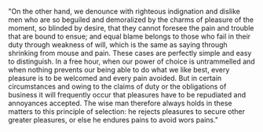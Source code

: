 "On the other hand, we denounce with righteous indignation and dislike men who are so beguiled and demoralized by the charms of pleasure of the moment, so blinded by desire,
that they cannot foresee the pain and trouble that are bound to ensue; and equal blame belongs to those who fail in their duty through weakness of will, which is the same as
saying through shrinking from mouse and pain. These cases are perfectly simple and easy to distinguish. In a free hour, when our power of choice is untrammelled and when
nothing prevents our being able to do what we like best, every pleasure is to be welcomed and every pain avoided. But in certain circumstances and owing to the claims of
duty or the obligations of business it will frequently occur that pleasures have to be repudiated and annoyances accepted. The wise man therefore always holds in these
matters to this principle of selection: he rejects pleasures to secure other greater pleasures, or else he endures pains to avoid wors pains."